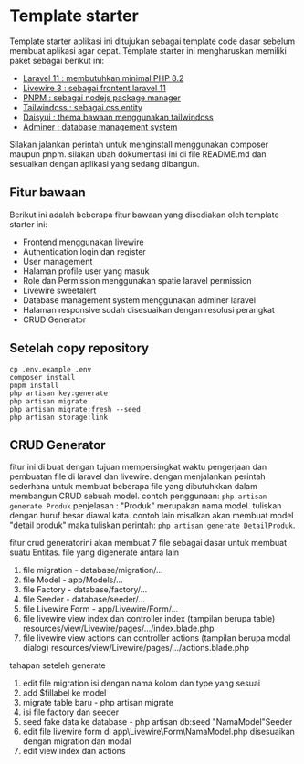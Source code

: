 # Template starter

Template starter aplikasi ini ditujukan sebagai template code dasar sebelum membuat aplikasi agar cepat. Template starter ini mengharuskan memiliki paket sebagai berikut ini:

-   [Laravel 11 : membutuhkan minimal PHP 8.2](https://laravel.com/docs/11.x)
-   [Livewire 3 : sebagai frontent laravel 11](https://livewire.laravel.com/)
-   [PNPM : sebagai nodejs package manager](https://pnpm.io/id/)
-   [Tailwindcss : sebagai css entity](https://tailwindcss.com/docs/guides/laravel)
-   [Daisyui : thema bawaan menggunakan tailwindcss](https://daisyui.com/components/)
-   [Adminer : database management system](https://github.com/onecentlin/laravel-adminer)

Silakan jalankan perintah untuk menginstall menggunakan composer maupun pnpm. silakan ubah dokumentasi ini di file README.md dan sesuaikan dengan aplikasi yang sedang dibangun.

## Fitur bawaan

Berikut ini adalah beberapa fitur bawaan yang disediakan oleh template starter ini:

-   Frontend menggunakan livewire
-   Authentication login dan register
-   User management
-   Halaman profile user yang masuk
-   Role dan Permission menggunakan spatie laravel permission
-   Livewire sweetalert
-   Database management system menggunakan adminer laravel
-   Halaman responsive sudah disesuaikan dengan resolusi perangkat
-   CRUD Generator

## Setelah copy repository

```
cp .env.example .env
composer install
pnpm install
php artisan key:generate
php artisan migrate
php artisan migrate:fresh --seed
php artisan storage:link

```
## CRUD Generator

fitur ini di buat dengan tujuan mempersingkat waktu pengerjaan dan pembuatan file di laravel dan livewire. dengan menjalankan perintah sederhana untuk membuat beberapa file yang dibutuhkkan dalam membangun CRUD sebuah model. contoh penggunaan: 
```php artisan generate Produk```
penjelasan : "Produk" merupakan nama model. tuliskan dengan huruf besar diawal kata. contoh lain misalkan akan membuat model "detail produk" maka tuliskan perintah:
```php artisan generate DetailProduk```.

fitur crud generatorini akan membuat 7 file sebagai dasar untuk membuat suatu Entitas. file yang digenerate antara lain
1. file migration - database/migration/...
2. file Model - app/Models/...
3. file Factory - database/factory/...
4. file Seeder - database/seeder/...
5. file Livewire Form - app/Livewire/Form/...
6. file livewire view index dan controller index (tampilan berupa table) resources/view/Livewire/pages/.../index.blade.php
7. file livewire view actions dan controller actions (tampilan berupa modal dialog) resources/view/Livewire/pages/.../actions.blade.php

tahapan seteleh generate
1. edit file migration isi dengan nama kolom dan type yang sesuai
2. add $fillabel ke model
3. migrate table baru - php artisan migrate
4. isi file factory dan seeder
5. seed fake data ke database - php artisan db:seed "NamaModel"Seeder
6. edit file livewire form di app\Livewire\Form\NamaModel.php disesuaikan dengan migration dan modal
7. edit view index dan actions
